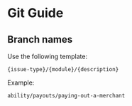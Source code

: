 # Git Guide

## Branch names

Use the following template:

    {issue-type}/{module}/{description}

Example:

    ability/payouts/paying-out-a-merchant
